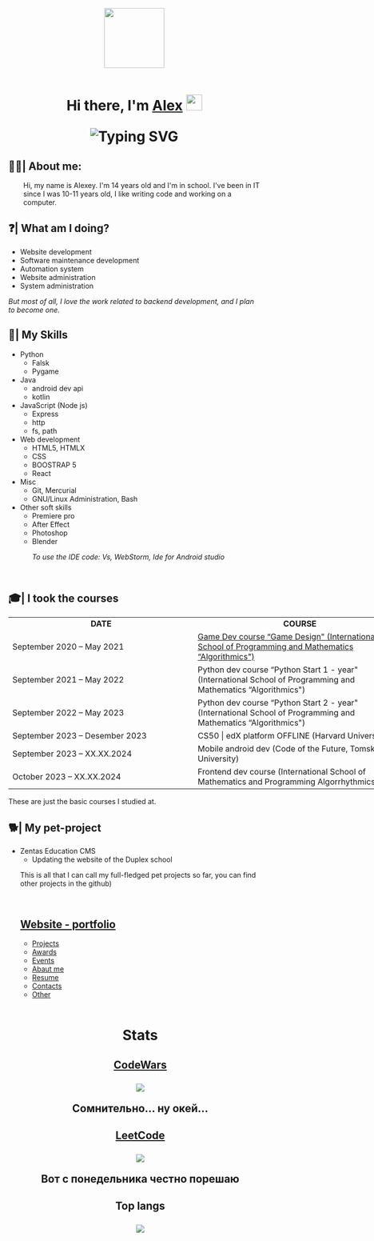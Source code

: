 <p align="center" ><img src="https://i.postimg.cc/prj0Gzpw/image-1.png" alt="" width="120" height="120" /></p>
<p align="center"><img src="https://komarev.com/ghpvc/?username=antalkon&style=flat-square&color=blue" alt=""/></p>

<h1 align="center">
  Hi there, I'm 
  <a href="https://antalkon.ru/" target="_blank">Alex</a> 
  <img src="https://github.com/blackcater/blackcater/raw/main/images/Hi.gif" height="32"/>
  <p href="https://git.io/typing-svg"><img src="https://readme-typing-svg.herokuapp.com?font=Fira+Code&weight=200&size=17&pause=1000&random=false&width=435&lines=I+am+a+computer+science+student+from+Russia" alt="Typing SVG" /
  ></p>
    
</h1>



<div>
    <h2 style="text-align: left;">
    🧑&zwj;💻| About me:
    </h2>
    <p style="padding-left: 30px;">Hi, my name is Alexey. I'm 14 years old and I'm in school. I've been in IT since I was 10-11 years old, I like writing code and working on a computer.</p>
    <div>
    <h2 style="text-align: left;">
    ❓| What am I doing?
    </h2>
    <ul>
    <li>Website development</li>
    <li>Software maintenance development</li>
    <li>Automation system</li>
    <li>Website administration</li>
    <li>System administration</li>
    </ul>
    <p><em>But most of all, I love the work related to backend development, and I plan to become one.</em></p>
    <h2 style="text-align: left;">
    💪| My Skills
    </h2>
    <ul>
    <li>Python
        <ul>
        <li>Falsk</li>
        <li>Pygame</li>
        </ul>
    </li>
    <li>Java
        <ul>
        <li>android dev api</li>
        <li>kotlin</li>
        </ul>
    </li>
    <li>JavaScript (Node js)
        <ul>
        <li>Express</li>
        <li>http</li>
        <li>fs, path</li>
        </ul>
    </li>
    <li>Web development
        <ul>
        <li>HTML5, HTMLX</li>
        <li>CSS</li>
        <li>BOOSTRAP 5</li>
        <li>React</li>
        </ul>
    </li>
    <li>Misc
        <ul>
        <li>Git, Mercurial</li>
        <li>GNU/Linux Administration, Bash</li>
        </ul>
    </li>
    <li>Other soft skills
        <ul>
        <li>Premiere pro</li>
        <li>After Effect</li>
        <li>Photoshop</li>
    <li>Blender</li>
        <p><em>To use the IDE code: Vs, WebStorm, Ide for Android studio</em></p>
        </ul>
    </li>
    </ul></div>
</div>
<br>

<div>
    <h2>🎓| I took the courses</h2>
    <table style="width: 796px;">
<tbody>
<tr style="height: 13px;">
<td style="width: 372.75px; text-align: center; height: 13px;"><strong>DATE</strong></td>
<td style="width: 427.25px; text-align: center; height: 13px;"><strong>COURSE</strong></td>
</tr>
<tr style="height: 26px;">
<td style="width: 372.75px; height: 26px;">September 2020 &ndash; May 2021</td>
<td style="width: 427.25px; height: 26px;"><a href="#">Game Dev course &ldquo;Game Design" (International School of Programming and Mathematics &ldquo;Algorithmics")</a></td>
</tr>
<tr style="height: 13px;">
<td style="width: 372.75px; height: 13px;">September 2021 &ndash; May 2022</td>
<td style="width: 427.25px; height: 13px;">Python dev course &ldquo;Python Start 1 - year" (International School of Programming and Mathematics &ldquo;Algorithmics")</td>
</tr>
<tr style="height: 13px;">
<td style="width: 372.75px; height: 13px;">September 2022 &ndash; May 2023</td>
<td style="width: 427.25px; height: 13px;">Python dev course &ldquo;Python Start&nbsp;2 - year" (International School of Programming and Mathematics &ldquo;Algorithmics")</td>
</tr>
<tr style="height: 13px;">
<td style="width: 372.75px; height: 13px;">September 2023 &ndash; Desember 2023</td>
<td style="width: 427.25px; height: 13px;">CS50 | edX platform OFFLINE&nbsp;(Harvard University)</td>

<tr style="height: 13px;">
<td style="width: 372.75px; height: 13px;">September 2023  &ndash; XX.XX.2024</td>
<td style="width: 427.25px; height: 13px;">Mobile android dev (Code of the Future, Tomsk State University)</td>
</tr>
<tr style="height: 13px;">
<td style="width: 372.75px; height: 13px;">October 2023 &ndash; XX.XX.2024</td>
<td style="width: 427.25px; height: 13px;">Frontend dev course (International School of Mathematics and Programming Algorrhythmics)</td>
</tr>

</tbody>

</table>
<p>These are just the basic courses I studied at.</p>
</div>
<div>
    <h2>🐕| My pet-project</h2>
    <table style="width: 796px;">
    <ul>
    <li>Zentas Education CMS
        <ul>
        <li>Updating the website of the Duplex school</li>
        </ul>
    </li>
<p>This is all that I can call my full-fledged pet projects so far, you can find other projects in the github)</p>
</div>
<br>
<div>
    <h2><a href="https://antalkon.ru/" style="color: ">Website - portfolio</a></h2>
    <ul>
        <li>
            <a href="#">Projects</a>
        </li>
        <li>
            <a href="#">Awards</a>
        </li>
        <li>
            <a href="#">Events</a>
        </li>
        <li>
            <a href="#">Abaut me</a>
        </li>
        <li>
            <a href="#">Resume</a>
        </li>
        <li>
            <a href="#">Contacts</a>
        </li>
        <li>
            <a href="#">Other</a>
        </li>
    </ul>
</div>
<br>
<h1 align="center">Stats</h1>
<h2 align="center">
    <a href="#">CodeWars</a>
    <br>
    <br>
    <img src="https://www.codewars.com/users/AlexBrosHHH/badges/large"></img>
    <P>Сомнительно... ну окей...</P>
</h2>
<h2 align="center">
    <a href="#">LeetCode</a>
    <br>
    <br>
    <img src="https://leetcode-stats-six.vercel.app/api?username=antalkon789&theme=dark"></img>
    <p>Вот с понедельника честно порешаю</p>
</h2>
<h2 align="center">
    <a >Top langs</a>
    <br>
    <br>
    <img src="https://github-readme-stats.vercel.app/api/top-langs/?username=antalkon"></img>
</h2>
